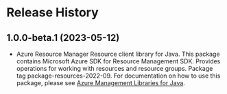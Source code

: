 # Release History

## 1.0.0-beta.1 (2023-05-12)

- Azure Resource Manager Resource client library for Java. This package contains Microsoft Azure SDK for Resource Management SDK. Provides operations for working with resources and resource groups. Package tag package-resources-2022-09. For documentation on how to use this package, please see [Azure Management Libraries for Java](https://aka.ms/azsdk/java/mgmt).
